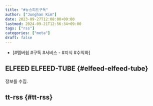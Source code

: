 ```yaml
---
title: "#뉴스피드구독"
author: ["Junghan Kim"]
date: 2023-09-27T12:08:00+09:00
lastmod: 2024-09-21T12:56:34+09:00
tags: ["rss"]
categories: ["meta"]
draft: false
---
```


-   [#멤버쉽 #구독 #서비스 - #지식 #수익화]


## ELFEED ELFEED-TUBE {#elfeed-elfeed-tube}

정보를 수집.


## tt-rss {#tt-rss}
